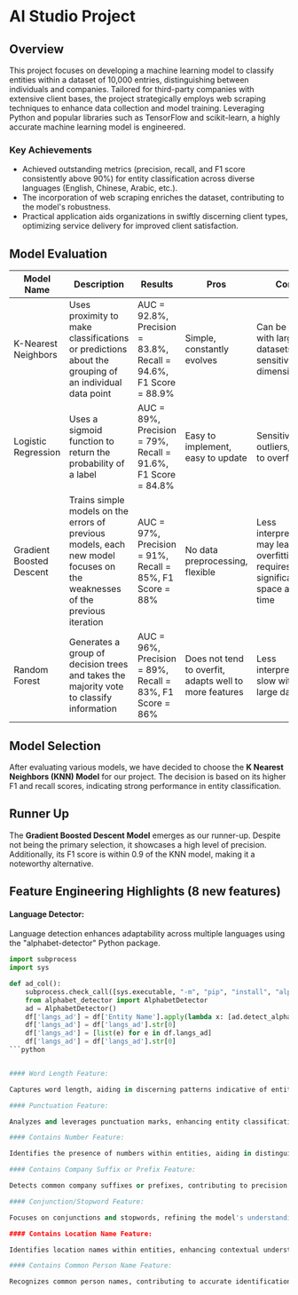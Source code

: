 # AI Studio Project

## Overview

This project focuses on developing a machine learning model to classify entities within a dataset of 10,000 entries, distinguishing between individuals and companies. Tailored for third-party companies with extensive client bases, the project strategically employs web scraping techniques to enhance data collection and model training. Leveraging Python and popular libraries such as TensorFlow and scikit-learn, a highly accurate machine learning model is engineered.

### Key Achievements

- Achieved outstanding metrics (precision, recall, and F1 score consistently above 90%) for entity classification across diverse languages (English, Chinese, Arabic, etc.).
- The incorporation of web scraping enriches the dataset, contributing to the model's robustness.
- Practical application aids organizations in swiftly discerning client types, optimizing service delivery for improved client satisfaction.


## Model Evaluation

| Model Name            | Description                                                                                                       | Results                                                   | Pros                                              | Cons                                       |
|-----------------------|-------------------------------------------------------------------------------------------------------------------|-----------------------------------------------------------|---------------------------------------------------|--------------------------------------------|
| K-Nearest Neighbors   | Uses proximity to make classifications or predictions about the grouping of an individual data point              | AUC = 92.8%, Precision = 83.8%, Recall = 94.6%, F1 Score = 88.9% | Simple, constantly evolves                    | Can be slow with large datasets, sensitive to dimensionality |
| Logistic Regression    | Uses a sigmoid function to return the probability of a label                                                      | AUC = 89%, Precision = 79%, Recall = 91.6%, F1 Score = 84.8%   | Easy to implement, easy to update                | Sensitive to outliers, prone to overfitting  |
| Gradient Boosted Descent | Trains simple models on the errors of previous models, each new model focuses on the weaknesses of the previous iteration | AUC = 97%, Precision = 91%, Recall = 85%, F1 Score = 88% | No data preprocessing, flexible               | Less interpretable, may lead to overfitting, requires significant space and time |
| Random Forest          | Generates a group of decision trees and takes the majority vote to classify information                           | AUC = 96%, Precision = 89%, Recall = 83%, F1 Score = 86%  | Does not tend to overfit, adapts well to more features | Less interpretable, slow with large datasets |


## Model Selection

After evaluating various models, we have decided to choose the **K Nearest Neighbors (KNN) Model** for our project. The decision is based on its higher F1 and recall scores, indicating strong performance in entity classification.

## Runner Up

The **Gradient Boosted Descent Model** emerges as our runner-up. Despite not being the primary selection, it showcases a high level of precision. Additionally, its F1 score is within 0.9 of the KNN model, making it a noteworthy alternative.

## Feature Engineering Highlights (8 new features) 

#### Language Detector:

Language detection enhances adaptability across multiple languages using the "alphabet-detector" Python package.

```python
import subprocess
import sys

def ad_col():
    subprocess.check_call([sys.executable, "-m", "pip", "install", "alphabet-detector"])
    from alphabet_detector import AlphabetDetector
    ad = AlphabetDetector()
    df['langs_ad'] = df['Entity Name'].apply(lambda x: [ad.detect_alphabet(x)])
    df['langs_ad'] = df['langs_ad'].str[0]
    df['langs_ad'] = [list(e) for e in df.langs_ad]
    df['langs_ad'] = df['langs_ad'].str[0]
```python


#### Word Length Feature:

Captures word length, aiding in discerning patterns indicative of entity type.

#### Punctuation Feature:

Analyzes and leverages punctuation marks, enhancing entity classification accuracy.

#### Contains Number Feature:

Identifies the presence of numbers within entities, aiding in distinguishing between individual and company names.

#### Contains Company Suffix or Prefix Feature:

Detects common company suffixes or prefixes, contributing to precision in identifying entities as companies.

#### Conjunction/Stopword Feature:

Focuses on conjunctions and stopwords, refining the model's understanding of language structures.

#### Contains Location Name Feature:

Identifies location names within entities, enhancing contextual understanding.

#### Contains Common Person Name Feature:

Recognizes common person names, contributing to accurate identification of entities as individuals.
